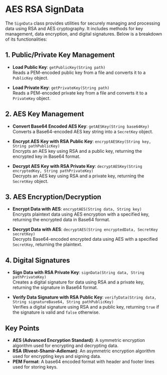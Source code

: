 # AES RSA SignData

The `SignData` class provides utilities for securely managing and processing data using RSA and AES cryptography. It includes methods for key management, data encryption, and digital signatures. Below is a breakdown of its functionalities:

## 1. Public/Private Key Management

- **Load Public Key**: `getPublicKey(String path)`  
  Reads a PEM-encoded public key from a file and converts it to a `PublicKey` object.

- **Load Private Key**: `getPrivateKey(String path)`  
  Reads a PEM-encoded private key from a file and converts it to a `PrivateKey` object.

## 2. AES Key Management

- **Convert Base64 Encoded AES Key**: `getAESKey(String base64Key)`  
  Converts a Base64-encoded AES key string into a `SecretKey` object.

- **Encrypt AES Key with RSA Public Key**: `encryptAESKey(String key, String pathPublicKey)`  
  Encrypts an AES key using RSA and a public key, returning the encrypted key in Base64 format.

- **Decrypt AES Key with RSA Private Key**: `decryptAESKey(String encryptedKey, String pathPrivateKey)`  
  Decrypts an AES key using RSA and a private key, returning the `SecretKey` object.

## 3. AES Encryption/Decryption

- **Encrypt Data with AES**: `encryptAES(String data, String key)`  
  Encrypts plaintext data using AES encryption with a specified key, returning the encrypted data in Base64 format.

- **Decrypt Data with AES**: `decryptAES(String encryptedData, SecretKey secretKey)`  
  Decrypts Base64-encoded encrypted data using AES with a specified `SecretKey`, returning the plaintext.

## 4. Digital Signatures

- **Sign Data with RSA Private Key**: `signData(String data, String pathPrivateKey)`  
  Creates a digital signature for data using RSA and a private key, returning the signature in Base64 format.

- **Verify Data Signature with RSA Public Key**: `verifyData(String data, String signatureBase64, String pathPublicKey)`  
  Verifies a digital signature using RSA and a public key, returning `true` if the signature is valid and `false` otherwise.

## Key Points

- **AES (Advanced Encryption Standard)**: A symmetric encryption algorithm used for encrypting and decrypting data.
- **RSA (Rivest-Shamir-Adleman)**: An asymmetric encryption algorithm used for encrypting keys and signing data.
- **PEM Format**: A base64 encoded format with header and footer lines used for storing keys.
